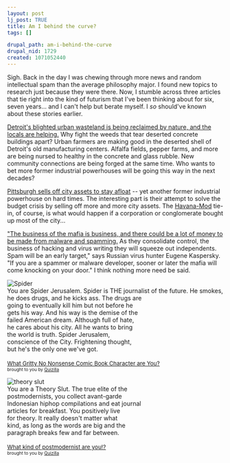 ```yaml
--- 
layout: post
lj_post: TRUE
title: Am I behind the curve?
tags: []

drupal_path: am-i-behind-the-curve
drupal_nid: 1729
created: 1071052440
---
```

Sigh. Back in the day I was chewing through more news and random intellectual spam than the average philosophy major. I found new topics to research just because they were there. Now, I stumble across three articles that tie right into the kind of futurism that I've been thinking about for six, seven years... and I can't help but berate myself. I <i>so</i> should've known about these stories earlier.

<a href="http://www.nytimes.com/2003/12/04/garden/04FARM.html" target="_blank">Detroit's blighted urban wasteland is being reclaimed by nature, and the locals are helping.</a> Why fight the weeds that tear deserted concrete buildings apart? Urban farmers are making good in the deserted shell of Detroit's old manufacturing centers. Alfalfa fields, pepper farms, and more are being nursed to healthy in the concrete and glass rubble. New community connections are being forged at the same time. Who wants to bet more former industrial powerhouses will be going this way in the next decades?

<a href="http://www.tribnet.com/24hour/nation/story/1082876p-7560968c.html" target="_blank">Pittsburgh sells off city assets to stay afloat</a> -- yet another former industrial powerhouse on hard times. The interesting part is their attempt to solve the budget crisis by selling off more and more city assets. The <a href="http://www.havana-mod.com" target="_blank">Havana-Mod</a> tie-in, of course, is what would happen if a corporation or conglomerate bought up most of the city... 

<a href="http://www.accountancyage.com/News/1135797" target="_blank">"The business of the mafia is business, and there could be a lot of money to be made from malware and spamming.</a> As they consolidate control, the business of hacking and virus writing they will squeeze out independents. Spam will be an early target," says Russian virus hunter Eugene Kaspersky. "If you are a spammer or malware developer, sooner or later the mafia will come knocking on your door." I think nothing more need be said.

<lj-cut text="Take me to the quizzes.">

<img src="http://images.quizilla.com/E/ednemo/1067422293_1_250pw_q3.JPG" border="0" alt="Spider"><br>You are Spider Jerusalem.
Spider is THE journalist of the future.  He smokes,<br>he does drugs, and he kicks ass.  The drugs are<br>going to eventually kill him but not before he<br>gets his way.  And his way is the demise of the<br>failed American dream.  Although full of hate,<br>he cares about his city.  All he wants to bring<br>the world is truth.  Spider Jerusalem,<br>conscience of the City. Frightening thought,<br>but he's the only one we've got.
<br><br><a href="http://quizilla.com/users/ednemo/quizzes/What%20Gritty%20No%20Nonsense%20Comic%20Book%20Character%20are%20You%3F/"> <font size="-1">What Gritty No Nonsense Comic Book Character are You?</font></a><BR> <font size="-3">brought to you by <a href="http://quizilla.com">Quizilla</a></font>

<img src="http://images.quizilla.com/Q/qirin/1070762909_theory.jpg" border="0" alt="theory slut"><br>You are a Theory Slut.  The true elite of the<br>postmodernists, you collect avant-garde<br>Indonesian hiphop compilations and eat journal<br>articles for breakfast.  You positively live<br>for theory.  It really doesn't matter what<br>kind, as long as the words are big and the<br>paragraph breaks few and far between.
<br><br><a href="http://quizilla.com/users/qirin/quizzes/What%20kind%20of%20postmodernist%20are%20you!%3F/"> <font size="-1">What kind of postmodernist are you!?</font></a><BR> <font size="-3">brought to you by <a href="http://quizilla.com">Quizilla</a></font>
